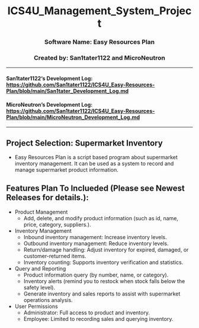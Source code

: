 <h1 align="center"> ICS4U_Management_System_Project </h1>
<h3 align="center"> Software Name: Easy Resources Plan </h3>
<h3 align="center"> Created by: San1tater1122 and MicroNeutron </h3>

---
#### San1tater1122‘s Development Log: https://github.com/San1tater1122/ICS4U_Easy-Resources-Plan/blob/main/San1tater_Development_Log.md  
#### MicroNeutron’s Development Log: https://github.com/San1tater1122/ICS4U_Easy-Resources-Plan/blob/main/MicroNeutron_Development_Log.md
---

## Project Selection: Supermarket Inventory
* Easy Resources Plan is a script based program about supermarket inventory management. It can be used as a system to record and manage supermarket product information.
## Features Plan To Inclueded (Please see Newest Releases for details.): 
* Product Management
  * Add, delete, and modify product information (such as id, name, price, category, suppliers.).
* Inventory Management
  * Inbound inventory management: Increase inventory levels.
  * Outbound inventory management: Reduce inventory levels.
  * Return/damage handling: Adjust inventory for expired, damaged, or customer-returned items.
  * Inventory counting: Supports inventory verification and statistics.
* Query and Reporting
  * Product information query (by number, name, or category).
  * Inventory alerts (remind you to restock when stock falls below the safety level).
  * Generate inventory and sales reports to assist with supermarket operations analysis.
* User Permissions
  * Administrator: Full access to product and inventory.
  * Employee: Limited to recording sales and querying inventory.
